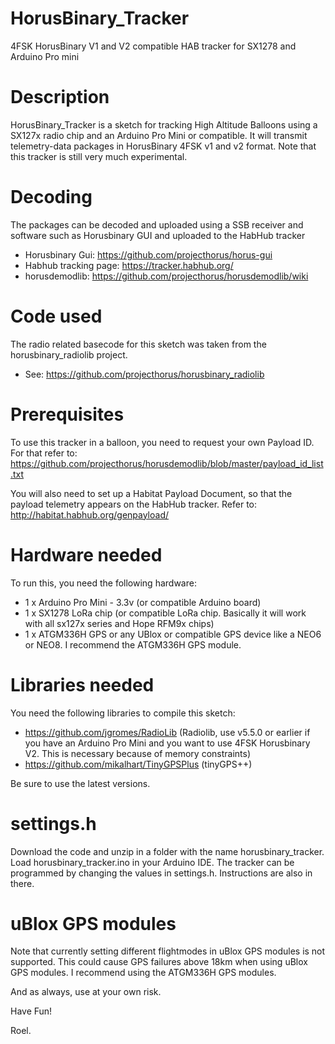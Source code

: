 # HorusBinary_Tracker
4FSK HorusBinary V1 and V2 compatible HAB tracker for SX1278 and Arduino Pro mini

# Description
HorusBinary_Tracker is a sketch for tracking High Altitude Balloons using a SX127x radio chip and an Arduino Pro Mini or compatible.
It will transmit telemetry-data packages in HorusBinary 4FSK v1 and v2 format. 
Note that this tracker is still very much experimental.

# Decoding
The packages can be decoded and uploaded using a SSB receiver and software such as Horusbinary GUI and uploaded to the HabHub tracker
* Horusbinary Gui: https://github.com/projecthorus/horus-gui
* Habhub tracking page: https://tracker.habhub.org/
* horusdemodlib: https://github.com/projecthorus/horusdemodlib/wiki

# Code used
The radio related basecode for this sketch was taken from the horusbinary_radiolib project.
* See: https://github.com/projecthorus/horusbinary_radiolib

# Prerequisites
To use this tracker in a balloon, you need to request your own Payload ID. 
For that refer to: https://github.com/projecthorus/horusdemodlib/blob/master/payload_id_list.txt 

You will also need to set up a Habitat Payload Document, so that the payload telemetry appears on the HabHub tracker.
Refer to: http://habitat.habhub.org/genpayload/

# Hardware needed
To run this, you need the following hardware:

* 1 x Arduino Pro Mini - 3.3v (or compatible Arduino board)
* 1 x SX1278 LoRa chip (or compatible LoRa chip. Basically it will work with all sx127x series and Hope RFM9x chips)
* 1 x ATGM336H GPS or any UBlox or compatible GPS device like a NEO6 or NEO8. I recommend the ATGM336H GPS module.

# Libraries needed
You need the following libraries to compile this sketch:
* https://github.com/jgromes/RadioLib (Radiolib, use v5.5.0 or earlier if you have an Arduino Pro Mini and you want to use 4FSK Horusbinary V2. This is necessary because of memory constraints)
* https://github.com/mikalhart/TinyGPSPlus (tinyGPS++)

Be sure to use the latest versions.

# settings.h
Download the code and unzip in a folder with the name horusbinary_tracker. 
Load horusbinary_tracker.ino in your Arduino IDE. 
The tracker can be programmed by changing the values in settings.h. Instructions are also in there.

# uBlox GPS modules
Note that currently setting different flightmodes in uBlox GPS modules is not supported. This could cause GPS failures above 18km when using uBlox GPS modules. I recommend using the ATGM336H GPS modules.

And as always, use at your own risk.

Have Fun!

Roel.
